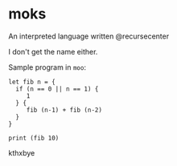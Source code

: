 # moks
An interpreted language written @recursecenter

I don't get the name either.

Sample program in `moo`:

```moo
let fib n = {
  if (n == 0 || n == 1) {
     1
  } {
     fib (n-1) + fib (n-2)
  }
}

print (fib 10)

```

kthxbye

